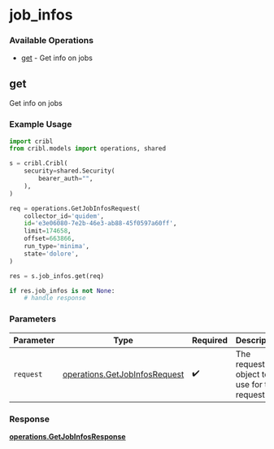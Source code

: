 # job_infos

### Available Operations

* [get](#get) - Get info on jobs

## get

Get info on jobs

### Example Usage

```python
import cribl
from cribl.models import operations, shared

s = cribl.Cribl(
    security=shared.Security(
        bearer_auth="",
    ),
)

req = operations.GetJobInfosRequest(
    collector_id='quidem',
    id='e3e06080-7e2b-46e3-ab88-45f0597a60ff',
    limit=174658,
    offset=663866,
    run_type='minima',
    state='dolore',
)

res = s.job_infos.get(req)

if res.job_infos is not None:
    # handle response
```

### Parameters

| Parameter                                                                      | Type                                                                           | Required                                                                       | Description                                                                    |
| ------------------------------------------------------------------------------ | ------------------------------------------------------------------------------ | ------------------------------------------------------------------------------ | ------------------------------------------------------------------------------ |
| `request`                                                                      | [operations.GetJobInfosRequest](../../models/operations/getjobinfosrequest.md) | :heavy_check_mark:                                                             | The request object to use for the request.                                     |


### Response

**[operations.GetJobInfosResponse](../../models/operations/getjobinfosresponse.md)**

